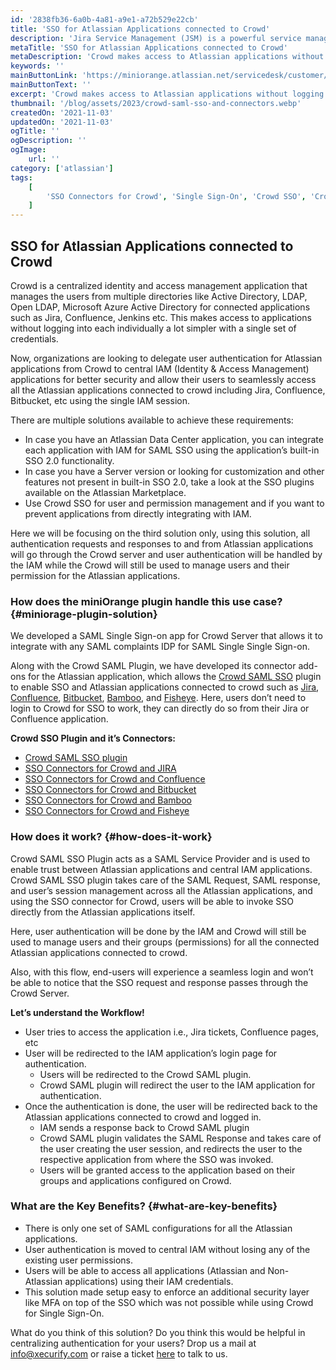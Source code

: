 ```yaml
---
id: '2838fb36-6a0b-4a81-a9e1-a72b529e22cb'
title: 'SSO for Atlassian Applications connected to Crowd'
description: 'Jira Service Management (JSM) is a powerful service management solution designed to streamline your support processes. However, JSM portals often face the challenge of dealing with spam tickets generated by malicious actors or automated bots, especially if it’s a public-facing platform.'
metaTitle: 'SSO for Atlassian Applications connected to Crowd'
metaDescription: 'Crowd makes access to Atlassian applications without logging into each individually a lot simpler with a single set of IAM credentials.'
keywords: ''
mainButtonLink: 'https://miniorange.atlassian.net/servicedesk/customer/portal/2/group/6/create/66'
mainButtonText: ''
excerpt: 'Crowd makes access to Atlassian applications without logging into each individually a lot simpler with a single set of IAM credentials.'
thumbnail: '/blog/assets/2023/crowd-saml-sso-and-connectors.webp'
createdOn: '2021-11-03'
updatedOn: '2021-11-03'
ogTitle: ''
ogDescription: ''
ogImage:
    url: ''
category: ['atlassian']
tags:
    [
        'SSO Connectors for Crowd', 'Single Sign-On', 'Crowd SSO', 'Crowd Single Sign-on', 'Crowd SAML SSO', 'SSO', 'MFA', '2FA', 'Security'
    ]
---
```


## SSO for Atlassian Applications connected to Crowd

Crowd is a centralized identity and access management application that manages the users from multiple directories like Active Directory, LDAP, Open LDAP, Microsoft Azure Active Directory for connected applications such as Jira, Confluence, Jenkins etc. This makes access to applications without logging into each individually a lot simpler with a single set of credentials.

Now, organizations are looking to delegate user authentication for Atlassian applications from Crowd to central IAM (Identity & Access Management) applications for better security and allow their users to seamlessly access all the Atlassian applications connected to crowd including Jira, Confluence, Bitbucket, etc using the single IAM session.

There are multiple solutions available to achieve these requirements:
- In case you have an Atlassian Data Center application, you can integrate each application with IAM for SAML SSO using the application’s built-in SSO 2.0 functionality. 
- In case you have a Server version or looking for customization and other features not present in built-in SSO 2.0, take a look at the SSO plugins available on the Atlassian Marketplace.
- Use Crowd SSO for user and permission management and if you want to prevent applications from directly integrating with IAM.

Here we will be focusing on the third solution only, using this solution, all authentication requests and responses to and from Atlassian applications will go through the Crowd server and user authentication will be handled by the IAM while the Crowd will still be used to manage users and their permission for the Atlassian applications.

### How does the miniOrange plugin handle this use case? {#miniorage-plugin-solution}

We developed a SAML Single Sign-on app for Crowd Server that allows it to integrate with any SAML complaints IDP for SAML Single Single Sign-on.

Along with the Crowd SAML Plugin, we have developed its connector add-ons for the Atlassian application, which allows the [Crowd SAML SSO](https://marketplace.atlassian.com/apps/1218304) plugin to enable SSO and Atlassian applications connected to crowd such as [Jira](https://marketplace.atlassian.com/apps/1220053), [Confluence](https://marketplace.atlassian.com/apps/1220055), [Bitbucket](https://marketplace.atlassian.com/apps/1220057), [Bamboo](https://marketplace.atlassian.com/apps/1220056), and [Fisheye](https://marketplace.atlassian.com/apps/1222983). Here, users don’t need to login to Crowd for SSO to work, they can directly do so from their Jira or Confluence application.

**Crowd SSO Plugin and it’s Connectors:**
- [Crowd SAML SSO plugin](https://marketplace.atlassian.com/apps/1218304/mo-saml-single-sign-on-sso-for-crowd?hosting=server&tab=overview)
- [SSO Connectors for Crowd and JIRA](https://marketplace.atlassian.com/apps/1220053/mo-sso-connector-for-crowd-and-jira?hosting=datacenter&tab=overview)
- [SSO Connectors for Crowd and Confluence](https://marketplace.atlassian.com/apps/1220055/mo-sso-connector-for-crowd-and-confluence?hosting=datacenter&tab=overview)
- [SSO Connectors for Crowd and Bitbucket](https://marketplace.atlassian.com/apps/1220057/mo-sso-connector-for-crowd-and-bitbucket?hosting=datacenter&tab=overview)
- [SSO Connectors for Crowd and Bamboo](https://marketplace.atlassian.com/apps/1220056/mo-sso-connector-for-crowd-and-bamboo?hosting=server&tab=overview)
- [SSO Connectors for Crowd and Fisheye](https://marketplace.atlassian.com/apps/1222983)

### How does it work? {#how-does-it-work}

Crowd SAML SSO Plugin acts as a SAML Service Provider and is used to enable trust between Atlassian applications and central IAM applications. Crowd SAML SSO plugin takes care of the SAML Request, SAML response, and user’s session management across all the Atlassian applications, and using the SSO connector for Crowd, users will be able to invoke SSO directly from the Atlassian applications itself.

Here, user authentication will be done by the IAM and Crowd will still be used to manage users and their groups (permissions) for all the connected Atlassian applications connected to crowd.

Also, with this flow, end-users will experience a seamless login and won’t be able to notice that the SSO request and response passes through the Crowd Server.

**Let’s understand the Workflow!**

- User tries to access the application i.e., Jira tickets, Confluence pages, etc
- User will be redirected to the IAM application’s login page for authentication.
    - Users will be redirected to the Crowd SAML plugin.
    - Crowd SAML plugin will redirect the user to the IAM application for authentication.
- Once the authentication is done, the user will be redirected back to the Atlassian applications connected to crowd and logged in.
    - IAM sends a response back to Crowd SAML plugin
    - Crowd SAML plugin validates the SAML Response and takes care of the  user creating the user session, and redirects the user to the respective application from where the SSO was invoked.
    - Users will be granted access to the application based on their groups and applications configured on Crowd.

### What are the Key Benefits? {#what-are-key-benefits}

- There is only one set of SAML configurations for all the Atlassian applications.
- User authentication is moved to central IAM without losing any of the existing user permissions.
- Users will be able to access all applications (Atlassian and Non-Atlassian applications) using their IAM credentials.
- This solution made setup easy to enforce an additional security layer like MFA on top of the SSO which was not possible while using Crowd for Single Sign-On.

What do you think of this solution? Do you think this would be helpful in centralizing authentication for your users? Drop us a mail at [info@xecurify.com](info@xecurify.com) or raise a ticket [here](https://miniorange.atlassian.net/servicedesk/customer/portal/2) to talk to us.